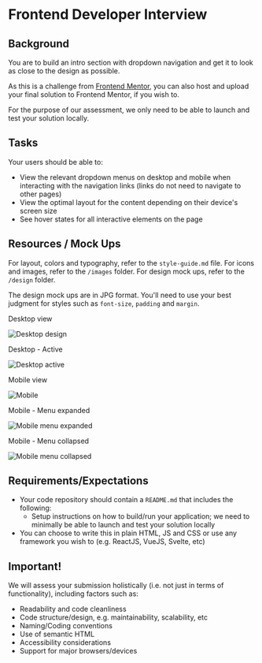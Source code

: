 # Frontend Developer Interview

## Background

You are to build an intro section with dropdown navigation and get it to look as close to the design as possible.

As this is a challenge from [Frontend Mentor](https://www.frontendmentor.io/challenges/intro-section-with-dropdown-navigation-ryaPetHE5), you can also host and upload your final solution to Frontend Mentor, if you wish to.

For the purpose of our assessment, we only need to be able to launch and test your solution locally.

## Tasks

Your users should be able to:

- View the relevant dropdown menus on desktop and mobile when interacting with the navigation links (links do not need to navigate to other pages)
- View the optimal layout for the content depending on their device's screen size
- See hover states for all interactive elements on the page

## Resources / Mock Ups

For layout, colors and typography, refer to the `style-guide.md` file. For icons and images, refer to the `/images` folder. For design mock ups, refer to the `/design` folder.

The design mock ups are in JPG format. You'll need to use your best judgment for styles such as `font-size`, `padding` and `margin`.

Desktop view

![Desktop design](./src/design/desktop-design.jpg)

Desktop - Active

![Desktop active](./src/design/active-states.jpg)

Mobile view

![Mobile](./src/design/mobile-design.jpg)

Mobile - Menu expanded

![Mobile menu expanded](./src/design/mobile-menu-expanded.jpg)

Mobile - Menu collapsed

![Mobile menu collapsed](./src/design/mobile-menu-collapsed.jpg)

## Requirements/Expectations

- Your code repository should contain a `README.md` that includes the following:
  - Setup instructions on how to build/run your application; we need to minimally be able to launch and test your solution locally
- You can choose to write this in plain HTML, JS and CSS or use any framework you wish to (e.g. ReactJS, VueJS, Svelte, etc)

## Important!

We will assess your submission holistically (i.e. not just in terms of functionality), including factors such as:

- Readability and code cleanliness
- Code structure/design, e.g. maintainability, scalability, etc
- Naming/Coding conventions
- Use of semantic HTML
- Accessibility considerations
- Support for major browsers/devices